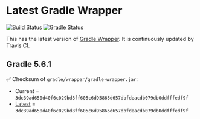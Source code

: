 # Latest Gradle Wrapper 

[![Build Status](https://travis-ci.org/int128/latest-gradle-wrapper.svg?branch=master)](https://travis-ci.org/int128/latest-gradle-wrapper)
[![Gradle Status](https://gradleupdate.appspot.com/int128/latest-gradle-wrapper/status.svg?branch=master)](https://gradleupdate.appspot.com/int128/latest-gradle-wrapper/status)

This has the latest version of [Gradle Wrapper](https://docs.gradle.org/current/userguide/gradle_wrapper.html).
It is continuously updated by Travis CI.

## Gradle 5.6.1

✅ Checksum of `gradle/wrapper/gradle-wrapper.jar`:

- Current = `3dc39ad650d40f6c029bd8ff605c6d95865d657dbfdeacdb079db0ddfffedf9f`
- [Latest](https://services.gradle.org/distributions/gradle-5.6.1-wrapper.jar.sha256) = `3dc39ad650d40f6c029bd8ff605c6d95865d657dbfdeacdb079db0ddfffedf9f`
